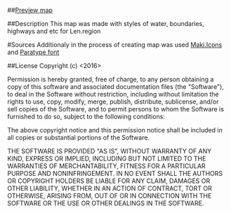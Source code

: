 ##[Preview map](https://raw.githubusercontent.com/MargaretZh/basemap/master/basemap.png)

##Description 
This map was made with styles of water, boundaries, highways and etc for Len.region 

#Sources
Additionaly in the process of creating map was used [Maki.Icons](https://www.mapbox.com/maki-icons/)
and [Paratype font](http://www.paratype.ru/public/)

##License
Copyright (c) <2016> <MargaretZh>

Permission is hereby granted, free of charge, to any person obtaining a copy of this software and associated documentation files (the "Software"), to deal in the Software without restriction, including without limitation the rights to use, copy, modify, merge, publish, distribute, sublicense, and/or sell copies of the Software, and to permit persons to whom the Software is furnished to do so, subject to the following conditions:

The above copyright notice and this permission notice shall be included in all copies or substantial portions of the Software.

THE SOFTWARE IS PROVIDED "AS IS", WITHOUT WARRANTY OF ANY KIND, EXPRESS OR IMPLIED, INCLUDING BUT NOT LIMITED TO THE WARRANTIES OF MERCHANTABILITY, FITNESS FOR A PARTICULAR PURPOSE AND NONINFRINGEMENT. IN NO EVENT SHALL THE AUTHORS OR COPYRIGHT HOLDERS BE LIABLE FOR ANY CLAIM, DAMAGES OR OTHER LIABILITY, WHETHER IN AN ACTION OF CONTRACT, TORT OR OTHERWISE, ARISING FROM, OUT OF OR IN CONNECTION WITH THE SOFTWARE OR THE USE OR OTHER DEALINGS IN THE SOFTWARE.

